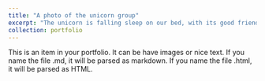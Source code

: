 ```yaml
---
title: "A photo of the unicorn group"
excerpt: "The unicorn is falling sleep on our bed, with its good friend bear who is sleepling all the time<br/><img src='/images/Jinjiao_sleep.pdf'>"
collection: portfolio
---
```


This is an item in your portfolio. It can be have images or nice text. If you name the file .md, it will be parsed as markdown. If you name the file .html, it will be parsed as HTML. 
